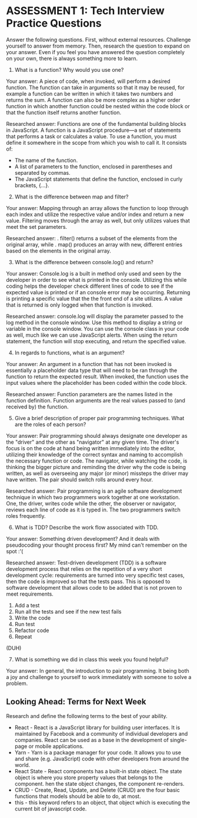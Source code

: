 # ASSESSMENT 1: Tech Interview Practice Questions

Answer the following questions. First, without external resources. Challenge yourself to answer from memory. Then, research the question to expand on your answer. Even if you feel you have answered the question completely on your own, there is always something more to learn.   

1. What is a function? Why would you use one?

  Your answer: A piece of code, when invoked, will perform a desired function. The function can take in arguments so that it may be reused, for example a function can be written in which it takes two numbers and returns the sum. A function can also be more complex as a higher order function in which another function could be nested within the code block or that the function itself returns another function.

  Researched answer: Functions are one of the fundamental building blocks in JavaScript. A function is a JavaScript procedure—a set of statements that performs a task or calculates a value. To use a function, you must define it somewhere in the scope from which you wish to call it. It consists of:

  - The name of the function.
  - A list of parameters to the function, enclosed in parentheses and separated by commas.
  - The JavaScript statements that define the function, enclosed in curly brackets, {...}.


2. What is the difference between map and filter?

  Your answer: Mapping through an array allows the function to loop through each index and utilize the respective value and/or index and return a new value. Filtering moves through the array as well, but only utilizes values that meet the set parameters.

  Researched answer: . filter() returns a subset of the elements from the original array, while . map() produces an array with new, different entries based on the elements in the original array.



3. What is the difference between console.log() and return?

  Your answer: Console.log is a built in method only used and seen by the developer in order to see what is printed in the console. Utilizing this while coding helps the developer check different lines of code to see if the expected value is printed or if an console error may be occurring. Returning is printing a specific value that the the front end of a site utilizes. A value that is returned is only logged when that function is invoked.

  Researched answer: console.log will display the parameter passed to the log method in the console window. Use this method to display a string or variable in the console window. You can use the console class in your code as well, much like we can use JavaScript alerts. When using the return statement, the function will stop executing, and return the specified value.



4. In regards to functions, what is an argument?

  Your answer: An argument in a function that has not been invoked is essentially a placeholder data type that will need to be ran through the function to return the expected result. When invoked, the function uses the input values where the placeholder has been coded within the code block.

  Researched answer: Function parameters are the names listed in the function definition. Function arguments are the real values passed to (and received by) the function.



5. Give a brief description of proper pair programming techniques. What are the roles of each person?

  Your answer: Pair programming should always designate one developer as the "driver" and the other as "navigator" at any given time. The driver's focus is on the code at hand being written immediately into the editor, utilizing their knowledge of the correct syntax and naming to accomplish the necessary function or code. The navigator, while watching the code, is thinking the bigger picture and reminding the driver why the code is being written, as well as overseeing any major (or minor) missteps the driver may have written. The pair should switch rolls around every hour.

  Researched answer: Pair programming is an agile software development technique in which two programmers work together at one workstation. One, the driver, writes code while the other, the observer or navigator, reviews each line of code as it is typed in. The two programmers switch roles frequently.



6. What is TDD? Describe the work flow associated with TDD.

  Your answer: Something driven development? And it deals with pseudocoding your thought process first? My mind can't remember on the spot :'(

  Researched answer: Test-driven development (TDD) is a software development process that relies on the repetition of a very short development cycle: requirements are turned into very specific test cases, then the code is improved so that the tests pass. This is opposed to software development that allows code to be added that is not proven to meet requirements.

  1. Add a test
  2. Run all the tests and see if the new test fails
  3. Write the code
  4. Run test
  5. Refactor code
  6. Repeat

  (DUH)

7. What is something we did in class this week you found helpful?  

  Your answer: In general, the introduction to pair programming. It being both a joy and challenge to yourself to work immediately with someone to solve a problem.



## Looking Ahead: Terms for Next Week

Research and define the following terms to the best of your ability.

- React - React is a JavaScript library for building user interfaces. It is maintained by Facebook and a community of individual developers and companies. React can be used as a base in the development of single-page or mobile applications.
- Yarn - Yarn is a package manager for your code. It allows you to use and share (e.g. JavaScript) code with other developers from around the world.
- React State - React components has a built-in state object. The state object is where you store property values that belongs to the component. hen the state object changes, the component re-renders.
- CRUD - Create, Read, Update, and Delete (CRUD) are the four basic functions that models should be able to do, at most.
- this - this keyword refers to an object, that object which is executing the current bit of javascript code.
